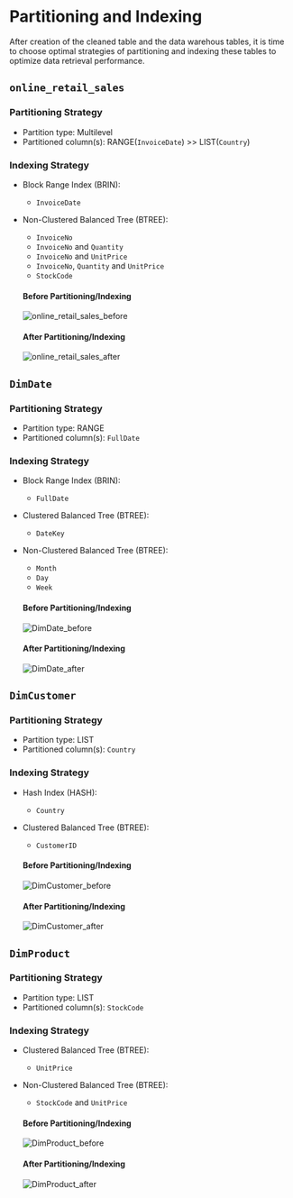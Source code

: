 # Partitioning and Indexing
After creation of the cleaned table and the data warehous tables, it is time to choose optimal strategies of partitioning and indexing these tables to optimize data retrieval performance.

## `online_retail_sales` 
### Partitioning Strategy 
- Partition type: Multilevel 
- Partitioned column(s): RANGE(`InvoiceDate`) >> LIST(`Country`) 
### Indexing Strategy 
- Block Range Index (BRIN): 
    - `InvoiceDate`
- Non-Clustered Balanced Tree (BTREE): 
    - `InvoiceNo`
    - `InvoiceNo` and `Quantity`
    - `InvoiceNo` and `UnitPrice`
    - `InvoiceNo`, `Quantity` and `UnitPrice`
    - `StockCode`
    #### Before Partitioning/Indexing
    ![online_retail_sales_before](https://github.com/yossef-elmahdy/technical-assessment/blob/main/partitioning-indexing/online_retail_sales/Before.png)

    #### After Partitioning/Indexing
    ![online_retail_sales_after](https://github.com/yossef-elmahdy/technical-assessment/blob/main/partitioning-indexing/online_retail_sales/After.png)

## `DimDate` 
### Partitioning Strategy 
- Partition type: RANGE
- Partitioned column(s): `FullDate`
### Indexing Strategy 
- Block Range Index (BRIN): 
    - `FullDate`
- Clustered Balanced Tree (BTREE):
    - `DateKey`
- Non-Clustered Balanced Tree (BTREE): 
    - `Month`
    - `Day` 
    - `Week` 
    #### Before Partitioning/Indexing
    ![DimDate_before](https://github.com/yossef-elmahdy/technical-assessment/blob/main/partitioning-indexing/DimDate/FullDate_Before.png)

    #### After Partitioning/Indexing
    ![DimDate_after](https://github.com/yossef-elmahdy/technical-assessment/blob/main/partitioning-indexing/DimDate/FullDate_Before.png)

## `DimCustomer` 
### Partitioning Strategy 
- Partition type: LIST 
- Partitioned column(s): `Country`
### Indexing Strategy 
- Hash Index (HASH): 
    - `Country`
- Clustered Balanced Tree (BTREE):
    - `CustomerID`
    #### Before Partitioning/Indexing
    ![DimCustomer_before](https://github.com/yossef-elmahdy/technical-assessment/blob/main/partitioning-indexing/DimCustomer/CustomerID_Before.png)

    #### After Partitioning/Indexing
    ![DimCustomer_after](https://github.com/yossef-elmahdy/technical-assessment/blob/main/partitioning-indexing/DimCustomer/CustomerID_After.png)

## `DimProduct` 
### Partitioning Strategy 
- Partition type: LIST 
- Partitioned column(s): `StockCode`
### Indexing Strategy 
- Clustered Balanced Tree (BTREE):
    - `UnitPrice`
- Non-Clustered Balanced Tree (BTREE): 
    - `StockCode` and `UnitPrice`
    #### Before Partitioning/Indexing
    ![DimProduct_before](https://github.com/yossef-elmahdy/technical-assessment/blob/main/partitioning-indexing/DimProduct/UnitPrice_Before.png)

    #### After Partitioning/Indexing
    ![DimProduct_after](https://github.com/yossef-elmahdy/technical-assessment/blob/main/partitioning-indexing/DimProduct/UnitPrice_After.png)
